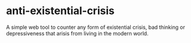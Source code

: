 # anti-existential-crisis
A simple web tool to counter any form of existential crisis, bad thinking or depressiveness that arisis from living in the modern world.

